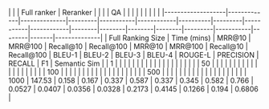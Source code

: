 |                   |             | <td colspan=3>Full ranker  <td colspan=3>                                 | Reranker |         |           |            | QA     |        |        |        |         |           |        |       |              |
|-------------------|-------------|--------------|---------|-----------|------------|----------|---------|-----------|------------|--------|--------|--------|--------|---------|-----------|--------|-------|--------------|
| Full Ranking Size | Time (mins) | MRR@10       | MRR@100 | Recall@10 | Recall@100 | MRR@10   | MRR@100 | Recall@10 | Recall@100 | BLEU-1 | BLEU-2 | BLEU-3 | BLEU-4 | ROUGE-L | PRECISION | RECALL | F1    | Semantic Sim |
| 1                 |             |              |         |           |            |          |         |           |            |        |        |        |        |         |           |        |       |              |
| 50                |             |              |         |           |            |          |         |           |            |        |        |        |        |         |           |        |       |              |
| 100               |             |              |         |           |            |          |         |           |            |        |        |        |        |         |           |        |       |              |
| 500               |             |              |         |           |            |          |         |           |            |        |        |        |        |         |           |        |       |              |
| 1000              | 147.53      | 0.158        | 0.167   | 0.337     | 0.587      | 0.337    | 0.345   | 0.582     | 0.766      | 0.0527 | 0.0407 | 0.0356 | 0.0328 | 0.2173  | 0.4145    | 0.1266 | 0.194 | 0.6806       |
